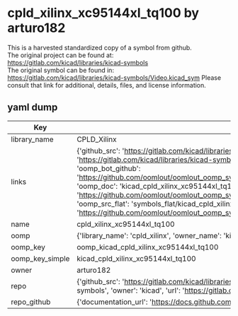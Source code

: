 # cpld_xilinx_xc95144xl_tq100 by arturo182  
This is a harvested standardized copy of a symbol from github.  
The original project can be found at:  
https://gitlab.com/kicad/libraries/kicad-symbols  
The original symbol can be found in:
https://gitlab.com/kicad/libraries/kicad-symbols/Video.kicad_sym
Please consult that link for additional, details, files, and license information.  
## yaml dump  
| Key | Value |  
| --- | --- |  
| library_name | CPLD_Xilinx |  
| links | {'github_src': 'https://gitlab.com/kicad/libraries/kicad-symbols/Video.kicad_sym', 'github_src_repo': 'https://gitlab.com/kicad/libraries/kicad-symbols', 'oomp_bot': 'kicad_cpld_xilinx_xc95144xl_tq100/working', 'oomp_bot_github': 'https://github.com/oomlout/oomlout_oomp_symbol_bot/tree/main/kicad_cpld_xilinx_xc95144xl_tq100/working', 'oomp_doc': 'kicad_cpld_xilinx_xc95144xl_tq100/working', 'oomp_doc_github': 'https://github.com/oomlout/oomlout_oomp_symbol_doc/tree/main/kicad_cpld_xilinx_xc95144xl_tq100/working', 'oomp_src_flat': 'symbols_flat/kicad_cpld_xilinx_xc95144xl_tq100/working', 'oomp_src_flat_github': 'https://github.com/oomlout/oomlout_oomp_symbol_src/tree/main/kicad_cpld_xilinx_xc95144xl_tq100/working'} |  
| name | cpld_xilinx_xc95144xl_tq100 |  
| oomp | {'library_name': 'cpld_xilinx', 'owner_name': 'kicad', 'symbol_name': 'cpld_xilinx_xc95144xl_tq100'} |  
| oomp_key | oomp_kicad_cpld_xilinx_xc95144xl_tq100 |  
| oomp_key_simple | kicad_cpld_xilinx_xc95144xl_tq100 |  
| owner | arturo182 |  
| repo | {'github_src': 'https://gitlab.com/kicad/libraries/kicad-symbols/Video.kicad_sym', 'name': 'libraries/kicad-symbols', 'owner': 'kicad', 'url': 'https://gitlab.com/kicad/libraries/kicad-symbols'} |  
| repo_github | {'documentation_url': 'https://docs.github.com/rest/repos/repos#get-a-repository', 'message': 'Not Found'} |  

